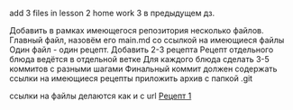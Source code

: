 add 3 files in lesson 2
home work
З
в предыдущем дз.

Добавить в рамках имеющегося репозитория несколько файлов.
Главный файл, назовём его main.md со ссылкой на имеющиеся файлы
Один файл - один рецепт. Добавить 2-3 рецепта
Рецепт отдельного блюда ведётся в отдельной ветке
Для каждого блюда сделать 3-5 коммитов с разными шагами
Финальный коммит должен содержать ссылки на имеющиеся рецепты
приложить архив с папкой .git

ссылки на файлы делаются как и с url
[Рецепт 1](file1.txt)